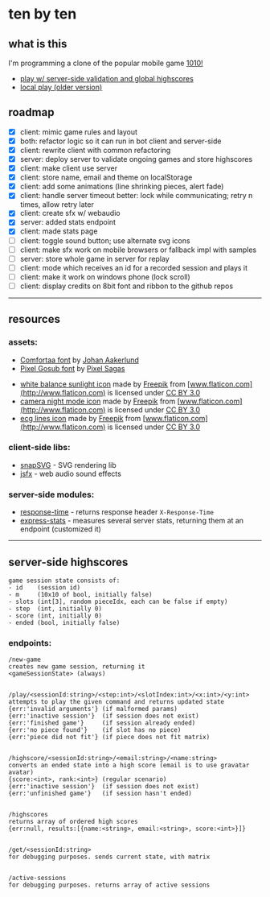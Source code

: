 # ten by ten

## what is this

I'm programming a clone of the popular mobile game [1010!](http://1010ga.me/)  

* [play w/ server-side validation and global highscores](http://rawgit.com/JosePedroDias/tenbyten/master/index.html)
* [local play (older version)](http://rawgit.com/JosePedroDias/tenbyten/master/local.html)
<!-- * [server stats](http://rawgit.com/JosePedroDias/tenbyten/master/stats.html) -->


## roadmap

* [x] client: mimic game rules and layout
* [x] both:   refactor logic so it can run in bot client and server-side
* [x] client: rewrite client with common refactoring
* [x] server: deploy server to validate ongoing games and store highscores
* [x] client: make client use server
* [x] client: store name, email and theme on localStorage
* [x] client: add some animations (line shrinking pieces, alert fade)
* [x] client: handle server timeout better: lock while communicating; retry n times, allow retry later
* [x] client: create sfx w/ webaudio
* [x] server: added stats endpoint
* [x] client: made stats page
* [ ] client: toggle sound button; use alternate svg icons
* [ ] client: make sfx work on mobile browsers or fallback impl with samples
* [ ] server: store whole game in server for replay
* [ ] client: mode which receives an id for a recorded session and plays it
* [ ] client: make it work on windows phone (lock scroll)
* [ ] client: display credits on 8bit font and ribbon to the github repos 

----


## resources

### assets:
* [Comfortaa font](http://www.dafont.com/pt/comfortaa.font) by [Johan Aakerlund](https://plus.google.com/+JohanAakerlund/about)
* [Pixel Gosub font](http://www.dafont.com/pt/pixel-gosub.font) by [Pixel Sagas](http://www.pixelsagas.com/)
<!--* [Press Start 2P font](http://www.dafont.com/pt/press-start-2p.font) by [codeman38](http://www.zone38.net/font/)-->
* [white balance sunlight icon](http://www.flaticon.com/free-icon/white-balance-sunlight-mode_61401) made by [Freepik](http://www.freepik.com) from [www.flaticon.com](http://www.flaticon.com) is licensed under [CC BY 3.0](http://creativecommons.org/licenses/by/3.0/)
* [camera night mode icon](http://www.flaticon.com/free-icon/camera-night-mode_61412) made by [Freepik](http://www.freepik.com) from [www.flaticon.com](http://www.flaticon.com) is licensed under [CC BY 3.0](http://creativecommons.org/licenses/by/3.0/)
* [ecg lines icon](http://www.flaticon.com/free-icon/ecg-lines_26589) made by [Freepik](http://www.freepik.com) from [www.flaticon.com](http://www.flaticon.com) is licensed under [CC BY 3.0](http://creativecommons.org/licenses/by/3.0/)


### client-side libs:
* [snapSVG](http://snapsvg.io/) - SVG rendering lib
* [jsfx](https://github.com/loov/jsfx) - web audio sound effects

### server-side modules:
* [response-time](https://github.com/expressjs/response-time) - returns response header `X-Response-Time`
* [express-stats](https://github.com/chieffancypants/express-stats) - measures several server stats, returning them at an endpoint (customized it)


----


## server-side highscores

    game session state consists of:
    - id    (session id)
    - m     (10x10 of bool, initially false)
    - slots (int[3], random pieceIdx, each can be false if empty)
    - step  (int, initially 0)
    - score (int, initially 0)
    - ended (bool, initially false)


### endpoints:
    
    /new-game
    creates new game session, returning it
    <gameSessionState> (always)
    
    
    /play/<sessionId:string>/<step:int>/<slotIndex:int>/<x:int>/<y:int>
    attempts to play the given command and returns updated state
    {err:'invalid arguments'} (if malformed params)    
    {err:'inactive session'}  (if session does not exist)
    {err:'finished game'}     (if session already ended)
    {err:'no piece found'}    (if slot has no piece)
    {err:'piece did not fit'} (if piece does not fit matrix)
    
    
    /highscore/<sessionId:string>/<email:string>/<name:string>
    converts an ended state into a high score (email is to use gravatar avatar)
    {score:<int>, rank:<int>} (regular scenario)
    {err:'inactive session'}  (if session does not exist)
    {err:'unfinished game'}   (if session hasn't ended)
    
    
    /highscores
    returns array of ordered high scores
    {err:null, results:[{name:<string>, email:<string>, score:<int>}]}
    
    
    /get/<sessionId:string>
    for debugging purposes. sends current state, with matrix
    
    
    /active-sessions
    for debugging purposes. returns array of active sessions
